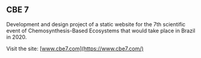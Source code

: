 ## CBE 7

Development and design project of a static website for the 7th scientific event of Chemosynthesis-Based Ecosystems that would take place in Brazil in 2020.

Visit the site: [www.cbe7.com](https://www.cbe7.com/)
